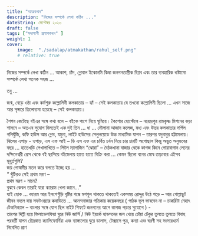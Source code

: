 ```yaml
---
title: "আত্মকথন"
description: "নিজের সম্পর্কে লেখা কঠিন ..."
dateString: সেপ্টেম্বর ২০২৩ 
draft: false
tags: ["সদালাপী প্রলাপকথন" ]
weight: 1
cover: 
    image:  "./sadalap/atmakathan/rahul_self.png"
    # relative: true 
---
```




নিজের সম্পর্কে লেখা কঠিন ... 
আকাশ, চাঁদ, গ্লোবাল ইকোনমি কিম্বা জনগনতান্ত্রীক বিপ্লব এবং তার ব্যবহারিক ধাষ্টামো সম্পর্কে লেখা অনেক সহজ ...

তবু ...

জন্ম, বেড়ে ওঠা এবং কর্মশুরু কল্লোলিনী কলকাতায় – হ্যাঁ – সেই কলকাতায় যে তখনো কল্লোলিনী ছিলো ... এখন সাজে আর সৃঙ্গারে তিলোত্তমা হয়েছে – সেই কলকাতায়।   

শৈশব কেটেছে বইএর সঙ্গে কথা বলে – বইকে পাশে নিয়ে ঘুমিয়ে। কৈশোর হোস্টেলে – নরেন্দ্রপুর রামকৃষ্ণ মিশনের কড়া শাসনে – অতএব সুযোগ মিলতেই এক দুই তিন ... ধা ... মৌলানা আজাদ কলেজ, মধ্য এবং উত্তর কলকাতার সর্পিল গলিঘুঁজি, কফি হাউস আর গ্লোব, যমুনা, লাইট হাউসের সেলুলয়েডে উচ্চ মাধ্যমিক যাপন – তারপর যদুবাবুর হট্টমেলায়। ঝিলের এপাড় - ওপাড়, এস এফ আই – ডি এস এফ এর চর্বিত চর্বন নিয়ে চার চারটি অগোছাল কিন্তু অদ্ভুত অনুভবের বছর ... হাতেখড়ি লেখালাখিতে – লিট্‌ল ম্যাগাজিন “ঝোরা” – বৈঠকখানা বাজার থেকে কাগজ কিনে গোয়াবাগান লেনের দক্ষিনেশ্বরী প্রেস থেকে বই ছাপিয়ে বইমেলায় হাতে হাতে বিক্রি করা ... কেমন ছিলো বনের মোষ তাড়াবার এইসব মূহুর্তগুলি?  
জয় গোস্বামীর মতন করে বলতে ইচ্ছে হয় ...   
“ ঘুঁটিরও সেই প্রথম মরণ –   
প্রথম মরণ - মানে?  
বুঝবে কেবল তারাই যারা ক্যারাম খেলা জানে...”  
যাই হোক ... ক্যারম আর ইলশেগুঁড়ি বৃষ্টির গন্ধে মশগুল থাকতে থাকতেই একসময় রোদ্দুর উঠে পড়ে – আর গোল্লাছুট জীবন বদলে যায় সফটওয়্যার কবাডিতে ... আনন্দবাজার পত্রিকায় কয়েকবছর ( পাঠক ভূল ভাববেন না – চাকরিটা নেহাৎ টেকনিক্যাল – বাংলার সঙ্গে যোগ ছিল নাইট শিফটে জনগনের আগে কাগজ পড়ার সুযোগে )  -   
তারপর দিল্লী হয়ে ফিলাডেলফিয়া ঘুরে নিউ জার্সি / নিউ ইয়র্কে হাডসনের জল খেয়ে চোঁয়া ঢেঁকুর তুলতে তুলতে বিবাহ পরবর্তী যাপন রৌদ্রস্নাত ক্যালিফোর্নিয়া এবং ব্যাঙ্গালোর ঘুরে ডালাস, টেক্সাসে পুত্র, কন্যা এবং ঘরণী সহ সংসারধর্মে নিবেদিত প্রাণ 
